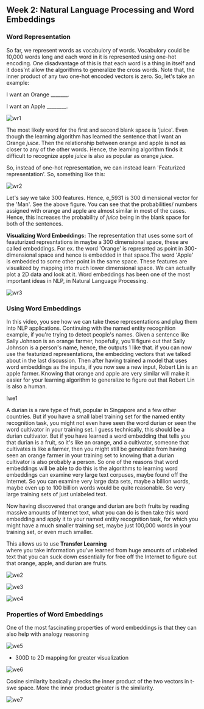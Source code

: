 ## Week 2: Natural Language Processing and Word Embeddings

### Word Representation

So far, we represent words as vocabulory of words. Vocabulory could be 10,000 words long and each word in it is represented using one-hot encoding. One disadvantage of this is that each word is a thing in itself and it does'nt allow the algorithms to generalize the cross words.
Note that, the inner product of any two one-hot encoded vectors is zero. So, let's take an example: 

I want an Orange _______.

I want an Apple ________.

![wr1](https://github.com/sharvaree1921/Audio_Controlled_Drone/blob/main/Images/Screenshot%20from%202021-05-28%2012-34-57.png)

The most likely word for the first and second blank space is 'juice'.
Even though the learning algorithm has learned the sentence that I want an Orange _juice_. Then the relationship between orange and apple is not as closer to any of the other words. Hence, the learning algorithm finds it difficult to recognize apple _juice_ is also as popular as orange _juice_. 

So, instead of one-hot representation, we can instead learn 'Featurized representation'. So, something like this:

![wr2](https://github.com/sharvaree1921/Audio_Controlled_Drone/blob/main/Images/Screenshot%20from%202021-05-28%2012-41-37.png)

Let's say we take 300 features. Hence, e_5931 is 300 dimensional vector for the 'Man'. See the above figure. You can see that the probabilities/ numbers assigned with orange and apple are almost similar in most of the cases. Hence, this increases the probability of _juice_ being in the blank space for both of the sentences.

**Visualizing Word Embeddings:**
The representation that uses some sort of feauturized represntations in maybe a 300 dimensional space, these are called embeddings. For ex. the word 'Orange' is represnted as point in 300-dimensional space and hence is embedded in that space.The word 'Apple' is embedded to some other point in the same space. These features are visualized by mapping into much lower dimensional space. We can actually plot a 2D data and look at it. Word embeddings has been one of the most important ideas in NLP, in Natural Language Processing. 

![wr3](https://github.com/sharvaree1921/Audio_Controlled_Drone/blob/main/Images/Screenshot%20from%202021-05-28%2012-56-01.png)


### Using Word Embeddings

In this video, you see how we can take these representations and plug them into NLP applications. Continuing with the named entity recognition example,
if you're trying to detect people's names. Given a sentence like Sally Johnson is an orange farmer, hopefully, you'll figure out that Sally Johnson is a person's name, hence, the outputs 1 like that. if you can now use the featurized representations, the embedding vectors that we talked about in the last discussion.
Then after having trained a model that uses word embeddings as the inputs, if you now see a new input, Robert Lin is an apple farmer.
Knowing that orange and apple are very similar will make it easier for your learning algorithm to generalize to figure out that Robert Lin is also a human.

!we1[](https://github.com/sharvaree1921/Audio_Controlled_Drone/blob/main/Images/Screenshot%20from%202021-05-28%2013-22-50.png)

A durian is a rare type of fruit, popular in Singapore and a few other countries.
But if you have a small label training set for the named entity recognition task,
you might not even have seen the word durian or
seen the word cultivator in your training set.
I guess technically, this should be a durian cultivator.
But if you have learned a word embedding that tells you that durian is a fruit,
so it's like an orange, and a cultivator, someone that cultivates is like a farmer,
then you might still be generalize from having seen an orange farmer in your
training set to knowing that a durian cultivator is also probably a person.
So one of the reasons that word embeddings will be able to do this is
the algorithms to learning word embeddings can examine very large text corpuses,
maybe found off the Internet.
So you can examine very large data sets, maybe a billion words,
maybe even up to 100 billion words would be quite reasonable.
So very large training sets of just unlabeled text. 

Now having discovered that orange and
durian are both fruits by reading massive amounts of Internet text,
what you can do is then take this word embedding and apply it to your named
entity recognition task, for which you might have a much smaller training set,
maybe just 100,000 words in your training set, or even much smaller. 

This allows us to use **Transfer Learning**  
where you take information you've learned from
huge amounts of unlabeled text that you can suck down essentially for
free off the Internet to figure out that orange, apple, and durian are fruits. 

![we2](https://github.com/sharvaree1921/Audio_Controlled_Drone/blob/main/Images/Screenshot%20from%202021-05-28%2013-24-58.png)

![we3](https://github.com/sharvaree1921/Audio_Controlled_Drone/blob/main/Images/Screenshot%20from%202021-05-28%2013-36-55.png)

![we4](https://github.com/sharvaree1921/Audio_Controlled_Drone/blob/main/Images/Screenshot%20from%202021-05-28%2013-38-02.png)


### Properties of Word Embeddings

One of the most fascinating properties of word embeddings is that they can also
help with analogy reasoning

![we5](https://github.com/sharvaree1921/Audio_Controlled_Drone/blob/main/Images/Screenshot%20from%202021-05-28%2013-59-42.png)

- 300D to 2D mapping for greater visualization

![we6](https://github.com/sharvaree1921/Audio_Controlled_Drone/blob/main/Images/Screenshot%20from%202021-05-28%2014-04-42.png)

Cosine similarity basically checks the inner product of the two vectors in t-swe space. More the inner product greater is the similarity.

![we7](https://github.com/sharvaree1921/Audio_Controlled_Drone/blob/main/Images/Screenshot%20from%202021-05-28%2014-10-04.png)











